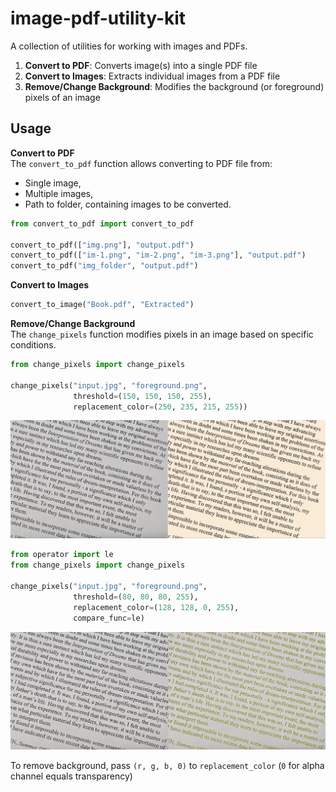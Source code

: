 # image-pdf-utility-kit
A collection of utilities for working with images and PDFs.

1. **Convert to PDF**: Converts image(s) into a single PDF file
2. **Convert to Images**: Extracts individual images from a PDF file
3. **Remove/Change Background**: Modifies the background (or foreground) pixels of an image

## Usage
**Convert to PDF**  
The `convert_to_pdf` function allows converting to PDF file from:
- Single image, 
- Multiple images, 
- Path to folder, containing images to be converted.
```python
from convert_to_pdf import convert_to_pdf

convert_to_pdf(["img.png"], "output.pdf")
convert_to_pdf(["im-1.png", "im-2.png", "im-3.png"], "output.pdf")
convert_to_pdf("img_folder", "output.pdf")
```

**Convert to Images**  
```python
convert_to_image("Book.pdf", "Extracted")
```

**Remove/Change Background**  
The `change_pixels` function modifies pixels in an image based on specific conditions.

```python
from change_pixels import change_pixels

change_pixels("input.jpg", "foreground.png",
              threshold=(150, 150, 150, 255), 
              replacement_color=(250, 235, 215, 255))
```

![Changing background color](https://raw.githubusercontent.com/eve-1010/image-pdf-utility-kit/main/docs/background.png)

```python
from operator import le
from change_pixels import change_pixels

change_pixels("input.jpg", "foreground.png", 
			  threshold=(80, 80, 80, 255), 
			  replacement_color=(128, 128, 0, 255), 
			  compare_func=le)
```

![Changing foreground color](https://raw.githubusercontent.com/eve-1010/image-pdf-utility-kit/main/docs/foreground.png)

To remove background, pass `(r, g, b, 0)` to `replacement_color` (`0` for alpha channel equals transparency)